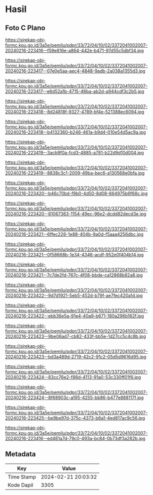 # Hasil

## Foto C Plano

https://sirekap-obj-formc.kpu.go.id/3a5e/pemilu/pdpr/33/72/04/10/02/3372041002007-20240216-223416--f59e816e-a864-442e-b471-97d55c5dbf34.jpg

https://sirekap-obj-formc.kpu.go.id/3a5e/pemilu/pdpr/33/72/04/10/02/3372041002007-20240216-223417--07e0e5aa-aec4-4848-9adb-2a038a1355d3.jpg

https://sirekap-obj-formc.kpu.go.id/3a5e/pemilu/pdpr/33/72/04/10/02/3372041002007-20240216-223417--e6d52a1b-4715-46ba-ab2d-a944cdf3c2b5.jpg

https://sirekap-obj-formc.kpu.go.id/3a5e/pemilu/pdpr/33/72/04/10/02/3372041002007-20240216-223418--8d24818f-9327-4789-bf4e-521388ec6094.jpg

https://sirekap-obj-formc.kpu.go.id/3a5e/pemilu/pdpr/33/72/04/10/02/3372041002007-20240216-223418--b4132360-b246-461a-b9d4-010e54d5ac9a.jpg

https://sirekap-obj-formc.kpu.go.id/3a5e/pemilu/pdpr/33/72/04/10/02/3372041002007-20240216-223419--3acb9f0a-fcd3-4885-a781-b22d9d10d004.jpg

https://sirekap-obj-formc.kpu.go.id/3a5e/pemilu/pdpr/33/72/04/10/02/3372041002007-20240216-223419--8838c3c1-2009-49ba-bec6-a130568e0bfa.jpg

https://sirekap-obj-formc.kpu.go.id/3a5e/pemilu/pdpr/33/72/04/10/02/3372041002007-20240216-223420--b46c70bd-f9b0-4d50-8d08-664975b6f68c.jpg

https://sirekap-obj-formc.kpu.go.id/3a5e/pemilu/pdpr/33/72/04/10/02/3372041002007-20240216-223420--81067363-1154-49ec-96e2-dcdd82decd3e.jpg

https://sirekap-obj-formc.kpu.go.id/3a5e/pemilu/pdpr/33/72/04/10/02/3372041002007-20240216-223421--6ffec226-1e88-404b-9a0d-f5aaa4256dbc.jpg

https://sirekap-obj-formc.kpu.go.id/3a5e/pemilu/pdpr/33/72/04/10/02/3372041002007-20240216-223421--0f58668b-1e34-4346-acdf-952e0f404b14.jpg

https://sirekap-obj-formc.kpu.go.id/3a5e/pemilu/pdpr/33/72/04/10/02/3372041002007-20240216-223421--7c7de2fd-767c-4f08-bbde-ca12868b82a8.jpg

https://sirekap-obj-formc.kpu.go.id/3a5e/pemilu/pdpr/33/72/04/10/02/3372041002007-20240216-223422--9d7d1921-5eb5-452d-b79f-ae7fec420a1d.jpg

https://sirekap-obj-formc.kpu.go.id/3a5e/pemilu/pdpr/33/72/04/10/02/3372041002007-20240216-223422--ebb36e5a-91e4-40a9-b671-180a296b162f.jpg

https://sirekap-obj-formc.kpu.go.id/3a5e/pemilu/pdpr/33/72/04/10/02/3372041002007-20240216-223423--9be06ad7-cb82-433f-bb5e-1d27cc5c4c8b.jpg

https://sirekap-obj-formc.kpu.go.id/3a5e/pemilu/pdpr/33/72/04/10/02/3372041002007-20240216-223423--bd3a489d-2719-42c2-91c2-05d5d9616d95.jpg

https://sirekap-obj-formc.kpu.go.id/3a5e/pemilu/pdpr/33/72/04/10/02/3372041002007-20240216-223424--83cc76e2-f86d-4113-91a0-53c330ff01f6.jpg

https://sirekap-obj-formc.kpu.go.id/3a5e/pemilu/pdpr/33/72/04/10/02/3372041002007-20240216-223424--8f68903c-a195-4255-bb86-b477e888117f.jpg

https://sirekap-obj-formc.kpu.go.id/3a5e/pemilu/pdpr/33/72/04/10/02/3372041002007-20240216-223425--be9be97d-375c-4373-b6a1-4ed817ac9c56.jpg

https://sirekap-obj-formc.kpu.go.id/3a5e/pemilu/pdpr/33/72/04/10/02/3372041002007-20240216-223416--ed461a7d-79c0-493a-bc84-0b73df3a282b.jpg


## Metadata

| Key        | Value               |
| ---------- | ------------------- |
| Time Stamp | 2024-02-21 20:03:32 |
| Kode Dapil | 3305                |



